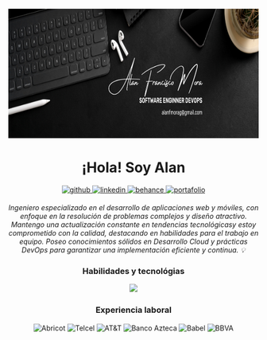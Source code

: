 <p align="center">
  <img src="https://raw.githubusercontent.com/alanmgg/Assets/main/Readme/devops.png" height="260"/>
</p>

<h1 align="center">¡Hola! Soy Alan</h1>

<p align="center">
  <a href="https://github.com/alanmgg" target="_blank">
    <img src=https://img.shields.io/badge/github-%2300acee.svg?color=000000&style=for-the-badge&logo=github&logoColor=white alt=github style="margin-bottom: 5px;" />
  </a>
  <a href="https://www.linkedin.com/in/alanmgg/" target="_blank">
    <img src=https://img.shields.io/badge/linkedin-%2300acee.svg?color=405DE6&style=for-the-badge&logo=linkedin&logoColor=white alt=linkedin style="margin-bottom: 5px;" />
  </a>
  <a href="https://www.behance.net/alanmgg" target="_blank">
    <img src=https://img.shields.io/badge/behance-%2300acee.svg?color=0055FD&style=for-the-badge&logo=behance&logoColor=white alt=behance style="margin-bottom: 5px;" />
  </a>
  <a href="http://www.alanfmorag.tech/" target="_blank">
    <img src=https://img.shields.io/badge/portafolio-%2300acee.svg?color=00AC62&style=for-the-badge&logo=Microsoft-edge&logoColor=white alt=portafolio style="margin-bottom: 5px;" />
  </a>
</p>

<p align="center">
  <em>
Ingeniero especializado en el desarrollo de aplicaciones web y móviles, con enfoque en la resolución de problemas complejos y diseño atractivo. Mantengo una actualización constante en tendencias tecnológicasy estoy comprometido con la calidad, destacando en habilidades para el trabajo en equipo. Poseo conocimientos sólidos en Desarrollo Cloud y prácticas DevOps para garantizar una implementación eficiente y continua. 💡
  </em>
</p>       

<h3 align="center">Habilidades y tecnológias</h3>
<p align="center">
  <a href="https://skillicons.dev">
    <img src="https://skillicons.dev/icons?i=html,css,js,py,bash,react,vue,nextjs,astro,angular,nodejs,fastapi,flask,django,firebase,mongodb,v,docker,kubernetes,jenkins,ansible,aws,gcp,heroku,mysql,postgres,vscode,git,bitbucket,linux&perline=10" />
  </a>
</p>

<h3 align="center">Experiencia laboral</h3>
<p align="center" classname="justify-content: center;">
  <img align="center" title="Abricot" alt="Abricot" width="80px" src="http://abricot.com.mx/images/logo-abricot.png" />  
  <img align="center" title="Telcel" alt="Telcel" width="80px" src="https://upload.wikimedia.org/wikipedia/commons/8/8e/Telcel_logo.svg" />  
  <img align="center" title="AT&T" alt="AT&T" width="70px" src="https://upload.wikimedia.org/wikipedia/commons/3/31/AT%26T_logo_2016.svg" />  
  <img align="center" title="Banco Azteca" alt="Banco Azteca" width="80px" src="https://comunidadblogger.net/wp-content/uploads/2020/11/BANCO-AZTECA-LOGO-02.png" />  
  <img align="center" title="Babel" alt="Babel" width="90px" src="https://www.babelgroup.com/Content/Styles/img/rebranding/logotipo-babel.svg" />  
  <img align="center" title="BBVA" alt="BBVA" width="70px" src="https://upload.wikimedia.org/wikipedia/commons/thumb/0/05/BBVA_2019.svg/1280px-BBVA_2019.svg.png" />
</p>
